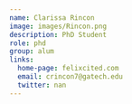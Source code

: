 ```yaml
---
name: Clarissa Rincon
image: images/Rincon.png
description: PhD Student
role: phd
group: alum
links:
  home-page: felixcited.com
  email: crincon7@gatech.edu
  twitter: nan
---
```


